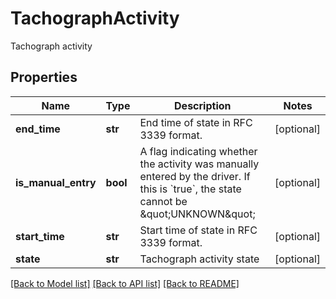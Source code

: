 # TachographActivity

Tachograph activity
## Properties
Name | Type | Description | Notes
------------ | ------------- | ------------- | -------------
**end_time** | **str** | End time of state in RFC 3339 format. | [optional] 
**is_manual_entry** | **bool** | A flag indicating whether the activity was manually entered by the driver. If this is &#x60;true&#x60;, the state cannot be \&quot;UNKNOWN\&quot; | [optional] 
**start_time** | **str** | Start time of state in RFC 3339 format. | [optional] 
**state** | **str** | Tachograph activity state | [optional] 

[[Back to Model list]](../README.md#documentation-for-models) [[Back to API list]](../README.md#documentation-for-api-endpoints) [[Back to README]](../README.md)


